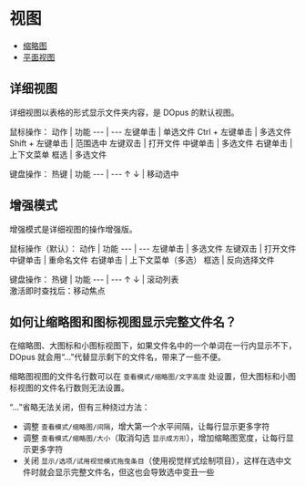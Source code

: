 # 视图
- [缩略图](缩略图.md)
- [平面视图](平面视图.md)

## 详细视图
详细视图以表格的形式显示文件夹内容，是 DOpus 的默认视图。

鼠标操作：
动作 | 功能
--- | ---
左键单击 | 单选文件
Ctrl + 左键单击 | 多选文件
Shift + 左键单击 | 范围选中
左键双击 | 打开文件
中键单击 | 多选文件
右键单击 | 上下文菜单
框选 | 多选文件

键盘操作：
热键 | 功能
--- | ---
↑ ↓ | 移动选中

## 增强模式
增强模式是详细视图的操作增强版。

鼠标操作（默认）：
动作 | 功能
--- | ---
左键单击 | 多选文件
左键双击 | 打开文件
中键单击 | 重命名文件
右键单击 | 上下文菜单（多选）
框选 | 反向选择文件

键盘操作：
热键 | 功能
--- | ---
↑ ↓ | 滚动列表<br />激活即时查找后：移动焦点

## 如何让缩略图和图标视图显示完整文件名？
在缩略图、大图标和小图标视图下，如果文件名中的一个单词在一行内显示不下，DOpus 就会用“...”代替显示剩下的文件名，带来了一些不便。

缩略图视图的文件名行数可以在 `查看模式/缩略图/文字高度` 处设置，但大图标和小图标视图的文件名行数则无法设置。

“...”省略无法关闭，但有三种绕过方法：
- 调整 `查看模式/缩略图/间隔`，增大第一个水平间隔，让每行显示更多字符
- 调整 `查看模式/缩略图/大小`（取消勾选 `显示成方形`），增加缩略图宽度，让每行显示更多字符
- 关闭 `显示/选项/试用视觉模式拖曳条目`（使用视觉样式绘制项目），这样在选中文件时就会显示完整文件名，但这也会导致选中变丑一些